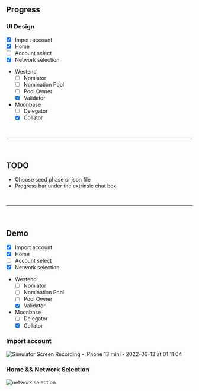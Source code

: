 ## Progress

### UI Design

- [x] Import account
- [x] Home
- [ ] Account select
- [x] Network selection
- Westend
  - [ ] Nomiator
  - [ ] Nomination Pool
  - [ ] Pool Owner
  - [x] Validator
- Moonbase
  - [ ] Delegator
  - [x] Collator

<br>

---

<br>

## TODO

- Choose seed phase or json file
- Progress bar under the extrinsic chat box

<br>

---

<br>

## Demo

- [x] Import account
- [x] Home
- [ ] Account select
- [x] Network selection
- Westend
  - [ ] Nomiator
  - [ ] Nomination Pool
  - [ ] Pool Owner
  - [x] Validator
- Moonbase
  - [ ] Delegator
  - [x] Collator

### Import account

![Simulator Screen Recording - iPhone 13 mini - 2022-06-13 at 01 11 04](https://user-images.githubusercontent.com/39988655/173242529-b8f60419-0c15-4bd2-b668-ef74bf09beb5.gif)

### Home && Network Selection

![network selection](https://user-images.githubusercontent.com/39988655/173242458-72b0c4ce-758a-40f8-8fe8-95f55f14b0e4.gif)
